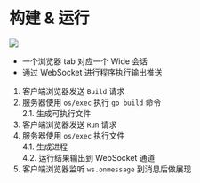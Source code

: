 # 构建 & 运行

![](https://cloud.githubusercontent.com/assets/873584/4389219/3642bc62-43f3-11e4-8d1f-06d7aaf22784.png)

* 一个浏览器 tab 对应一个 Wide 会话
* 通过 WebSocket 进行程序执行输出推送


1. 客户端浏览器发送 ````Build```` 请求
2. 服务器使用 ````os/exec```` 执行 ````go build```` 命令<br/>
   2.1. 生成可执行文件
3. 客户端浏览器发送 ````Run```` 请求
4. 服务器使用 ````os/exec```` 执行文件<br/>
   4.1. 生成进程<br/>
   4.2. 运行结果输出到 WebSocket 通道
5. 客户端浏览器监听 ````ws.onmessage```` 到消息后做展现
